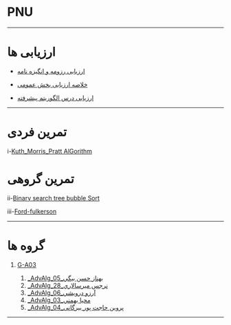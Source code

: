 # PNU

  
------------------
# ارزیابی ها
- [ارزیابی رزومه و انگیزه نامه](https://github.com/arezoo-drv/PNU_3991_AR/blob/main/General/AD_CV_CheckList_AR_3991.pdf)

- [خلاصه ارزیابی بخش عمومی](https://github.com/arezoo-drv/PNU_3991_AR/blob/main/General/AD_GeneralSection_CheckList_AR_3991.pdf)

- [ارزیابی درس الگوریتم پیشرفته ](https://github.com/arezoo-drv/PNU_3991_AR/blob/main/General/AD2_AdvancedAlgorithms_CheckList_AR_3991.pdf)

-------------------
# تمرین فردی

i-[Kuth_Morris_Pratt AlGorithm](https://aparat.com/v/AOcKY)

# تمرین گروهی

ii-[Binary search tree bubble Sort](https://www.aparat.com/v/jk90Q)

iii-[Ford-fulkerson](https://bahssanbeygi.github.io/ford-fulkerson/)



----------------------
# گروه ها
1. [G-A03](https://github.com/AliRazavi-edu/PNU_3991/tree/master/_MSc/AdvancedAlgorithms/1115025_01)

    1. [_AdvAlg_05_بهناز حسن بيگي](https://github.com/AliRazavi-edu/PNU_3991/tree/master/_MSc/AdvancedAlgorithms/1115025_01/05_%D8%A8%D9%87%D9%86%D8%A7%D8%B2%20%D8%AD%D8%B3%D9%86%20%D8%A8%D9%8A%DA%AF%D9%8A)    
    1. [_AdvAlg_28_نرجس ميرسالاري](https://github.com/AliRazavi-edu/PNU_3991/tree/master/_MSc/AdvancedAlgorithms/1115025_01/28_%D9%86%D8%B1%D8%AC%D8%B3%20%D9%85%D9%8A%D8%B1%D8%B3%D8%A7%D9%84%D8%A7%D8%B1%D9%8A)    
    1. [_AdvAlg_06_آرزو درويشي](https://github.com/AliRazavi-edu/PNU_3991/tree/master/_MSc/AdvancedAlgorithms/1115025_01/06_%D8%A7%D8%B1%D8%B2%D9%88%20%D8%AF%D8%B1%D9%88%D9%8A%D8%B4%D9%8A)    
    1. [_AdvAlg_03_محيا بهمني](https://github.com/AliRazavi-edu/PNU_3991/tree/master/_MSc/AdvancedAlgorithms/1115025_01/03_%D9%85%D8%AD%D9%8A%D8%A7%20%D8%A8%D9%87%D9%85%D9%86%D9%8A)
    1. [_AdvAlg_04_پروین حاجت پور بیرگانی](https://github.com/AliRazavi-edu/PNU_3991/tree/master/_MSc/AdvancedAlgorithms/1115025_01/04_%D9%BE%D8%B1%D9%88%D9%8A%D9%86%20%D8%AD%D8%A7%D8%AC%D8%AA%20%D9%BE%D9%88%D8%B1%D8%A8%D9%8A%D8%B1%DA%AF%D8%A7%D9%86%D9%8A)




--------------

